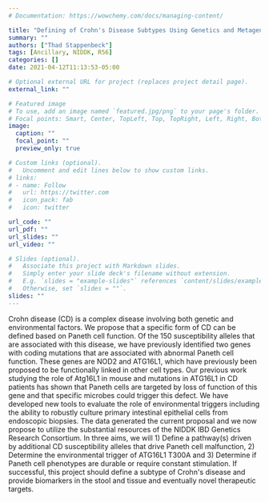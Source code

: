 ```yaml
---
# Documentation: https://wowchemy.com/docs/managing-content/

title: "Defining of Crohn's Disease Subtypes Using Genetics and Metagenomics"
summary: ""
authors: ["Thad Stappenbeck"]
tags: [Ancillary, NIDDK, R56]
categories: []
date: 2021-04-12T11:13:53-05:00

# Optional external URL for project (replaces project detail page).
external_link: ""

# Featured image
# To use, add an image named `featured.jpg/png` to your page's folder.
# Focal points: Smart, Center, TopLeft, Top, TopRight, Left, Right, BottomLeft, Bottom, BottomRight.
image:
  caption: ""
  focal_point: ""
  preview_only: true

# Custom links (optional).
#   Uncomment and edit lines below to show custom links.
# links:
# - name: Follow
#   url: https://twitter.com
#   icon_pack: fab
#   icon: twitter

url_code: ""
url_pdf: ""
url_slides: ""
url_video: ""

# Slides (optional).
#   Associate this project with Markdown slides.
#   Simply enter your slide deck's filename without extension.
#   E.g. `slides = "example-slides"` references `content/slides/example-slides.md`.
#   Otherwise, set `slides = ""`.
slides: ""
---
```


Crohn disease (CD) is a complex disease involving both genetic and environmental factors. We propose that a specific form of CD can be defined based on Paneth cell function. Of the 150 susceptibility alleles that are associated with this disease, we have previously identified two genes with coding mutations that are associated with abnormal Paneth cell function. These genes are NOD2 and ATG16L1, which have previously been proposed to be functionally linked in other cell types. Our previous work studying the role of Atg16L1 in mouse and mutations in ATG16L1 in CD patients has shown that Paneth cells are targeted by loss of function of this gene and that specific microbes could trigger this defect. We have developed new tools to evaluate the role of environmental triggers including the ability to robustly culture primary intestinal epithelial cells from endoscopic biopsies. The data generated the current proposal and we now propose to utilize the substantial resources of the NIDDK IBD Genetics Research Consortium. In three aims, we will 1) Define a pathway(s) driven by additional CD susceptibility alleles that drive Paneth cell malfunction, 2) Determine the environmental trigger of ATG16L1 T300A and 3) Determine if Paneth cell phenotypes are durable or require constant stimulation. If successful, this project should define a subtype of Crohn's disease and provide biomarkers in the stool and tissue and eventually novel therapeutic targets.
